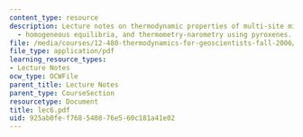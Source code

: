 ```yaml
---
content_type: resource
description: Lecture notes on thermodynamic properties of multi-site mineral solutions
  - homogeneous equilibria, and thermometry-narometry using pyroxenes.
file: /media/courses/12-480-thermodynamics-for-geoscientists-fall-2006/925ab0fef768540876e560c181a41e02_lec6.pdf
file_type: application/pdf
learning_resource_types:
- Lecture Notes
ocw_type: OCWFile
parent_title: Lecture Notes
parent_type: CourseSection
resourcetype: Document
title: lec6.pdf
uid: 925ab0fe-f768-5408-76e5-60c181a41e02
---
```

